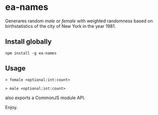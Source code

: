 # ea-namesGenerares random *male* or *female* with weighted randomness based on birthstatistics of the city of New York in the year 1981.## Install globally ```npm install -g ea-names ```## Usage ```> female <optional:int:count> > male <optional:int:count> ```also exports a CommonJS module API.Enjoy.